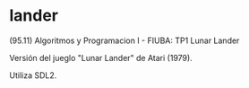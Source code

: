 # lander
(95.11) Algoritmos y Programacion I - FIUBA: TP1 Lunar Lander

Versión del jueglo "Lunar Lander" de Atari (1979).

Utiliza SDL2.
